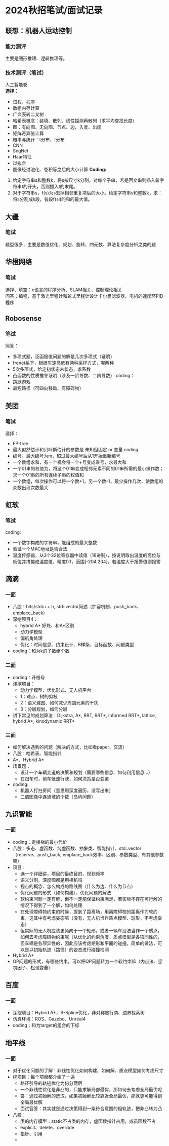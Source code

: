# 2024秋招笔试/面试记录
## 联想：机器人运动控制
### 能力测评
主要是图形推理、逻辑推理等。
### 技术测评（笔试）
人工智能卷  
**选择：**
+ 进程、程序
+ 数组内存计算
+ 广义表转二叉树
+ 哈希表概念：装填、散列、线性探测再散列（求平均查找长度）
+ 图：有向图、无向图、节点、边、入度、出度
+ 矩阵奇异值计算
+ 概率与统计：t分布、f分布
+ CNN
+ SegNet
+ Haar特征 
+ 过拟合
+ 图像经过池化、卷积等之后的大小计算
**Coding:**
1.  给定字符串s和整数k，将s按尺寸k分割，对每个子串，若是回文串则插入新字符串t的开头，否则插入t的末尾。
2. 对于字符串s，f(s)为s去掉相邻重复项后的大小。给定字符串s和整数k，求：将s分割成k段，各段f(si)的和的最大值。

## 大疆
### 笔试
题型很多，主要是数值优化、规划、旋转、四元数、算法复杂度分析之类的题

## 华橙网络
### 笔试
选择、填空：c语言的程序分析、SLAM相关、控制理论相关  
问答：编程、基于激光里程计和轮式里程计设计卡尔曼滤波器、电机的速度环PID程序

## Robosense
### 笔试
简答：
+ 多项式题，泛函极值问题的解是几次多项式（证明）
+ frenet系下，根据车速高低有两种采样方式，哪两种
+ 5次多项式，给定初状态末状态，求系数
+ 凸函数的性质推导证明（涉及一阶导数、二阶导数）
coding：
+ 跳跃游戏
+ 最短路径（可四向移动、有障碍物）

## 美团
### 笔试
选择：
+ FP-tree
+ 最大似然估计和贝叶斯估计的参数是 未知但固定 or 变量
coding:
+ 编号，最大编号为m，超过最大编号后从1开始重新编号
+ 一个数组求和，有一个机会将一个+号变成乘号，求最大和
+ 一个01串的权值为，将这个01串变成相邻元素不同的01串所需的最小操作数；求一个01串的所有连续子串的权值和
+ 一个数组，每次操作可以将一个数+1，另一个数-1，最少操作几次，使数组的众数出现次数最大

## 虹软
### 笔试
coding:
+ 一个数字构成的字符串，能组成的最大整数
+ 验证一个MAC地址是否合法
+ 温度传感器，从3个32位寄存器中读值（16进制），按说明取出温度的高位与低位并拼接成温度值，精度0.1，范围\[-204,204\]，若温度大于报警值则报警

## 滴滴
### 一面
+ 八股：bits/stdc++.h, std::vector简述（扩容机制、push_back、emplace_back）
+ 深挖项目4：
	+ hybrid A\* 好处、和A\*区别
	+ 动力学模型
	+ 偏航角处理
	+ 优化：时间信息、约束设计、B样条、目标函数、问题类型
+ coding：和为k的子数组个数
### 二面
+ coding：开根号
+ 浅挖项目：
	+ 动力学模型、优化形式、无人机平台
	+ 1：难点、树的剪枝
	+ 2：语义建图、如何减少周围元素的干扰
	+ 3：分层规划，如何分层
+ 讲下常见的规划算法：Dijkstra, A\*, RRT, RRT\*, informed RRT\*, lattice, hybrid A\*, kinodynamic RRT\*
###  三面
+ 如何解决遇到的问题（解决的方式，比如看paper、交流）
+ 八股：哈希表、智能指针
+ A\*、Hybrid A\*
+ 场景题：
	+ 设计一个车辆变道的决策和规划（需要哪些信息、如何利用信息...）
	+ 在跟车时，前车低速行驶，如何决策是否变道
+ coding:
	+ 机器人打扫房间（意思用深度遍历，没写出来）
	+ 二值图像中连通域的个数（岛屿问题）

## 九识智能
### 一面
+ coding：走楼梯的最小代价
+ 八股：多态、虚函数、纯虚函数、抽象类、智能指针、std::vector（reserve、push_back, emplace_back效率、区别、参数类型、有其他参数嘛）
+ 项目：
	+ 选一个详细讲，项目的最终目的、规划频率
	+ 语义分割、深度图都是用相机吗
	+ 视点的概念、怎么构成的路线图（什么为边、什么为节点）
	+ 优化问题的形式（如何构建）、优化问题的解法
	+ 软约束问题一定有解，但不一定能保证约束满足，若实际不存在可行解的情况下得到了一个解，如何处理
	+ 在处理障碍物约束的时候，提到了距离场，用离障碍物的距离作为软约束，这其中有考虑姿态嘛（没有，无人机当作质点模型、球形，不考虑姿态）
	+ 但实际的无人机应该更倾向于一个矩形，或者一辆车没法当作一个质点，如何去考虑障碍物约束呢（从优化的约束角度，质点模型是各项同性的，但车辆是各项异性的，因此应该考虑矩形和平面的碰撞，简单的做法，可以是以初始轨迹（路径）的姿态进行碰撞检测
+ Hybrid A*
+ QP问题的形式，有哪些约束，可以把QP问题转为一个软约束嘛（内点法、惩罚因子、松弛变量）

## 百度
### 一面
+ 深挖项目：Hybrid A*，B-Spline优化，非对称旅行商、边界探索树
+ 仿真环境：ROS、Gazebo、Unreal4
+ coding：和为target的组合的下标

## 地平线
### 一面
+ 对于优化问题的了解：非线性优化如何构建、如何解、质点模型如何考虑尺寸
+ 挖项目：每个项目都介绍了一遍
	+ 路径引导的轨迹优化为何分两层
	+ 一个非线性优化是非凸的，只能求解局部最优，那如何去考虑全局最优呢
	+ 答：通过初始解的选取，如果初始解比较靠近全局最优，那就更可能得到全局最优解
	+ 面试官答：其实就是通过决策得到一条符合意图的粗轨迹，把非凸转为凸
+ 八股：
	+ 类的内存模型：static不占类的内存，虚函数指针占用，成员函数不占
	+ explicit、delete、override
	+ 指针、引用
	+ 
